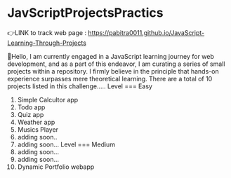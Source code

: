 # JavScriptProjectsPractics
👉LINK to track web page : 
https://pabitra0011.github.io/JavaScript-Learning-Through-Projects

👋Hello, I am currently engaged in a JavaScript learning journey for web development, and as a part of this endeavor, I am curating a series of small projects within a repository. I firmly believe in the principle that hands-on experience surpasses mere theoretical learning.
There are a total of 10 projects listed in this challenge.....
Level === Easy
1. Simple Calcultor app
2. Todo app
3. Quiz app
4. Weather app
5. Musics Player
6. adding soon..
7. adding soon...
Level === Medium
8. adding soon...
9. adding soon...
10. Dynamic Portfolio webapp
